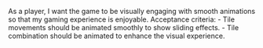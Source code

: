 As a player, I want the game to be visually engaging with smooth animations so that my gaming experience is enjoyable.
    Acceptance criteria:
    - Tile movements should be animated smoothly to show sliding effects.
    - Tile combination should be animated to enhance the visual experience.
